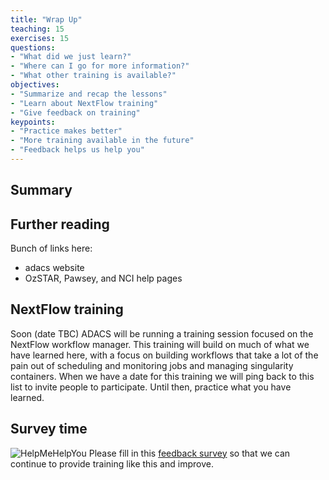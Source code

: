 ```yaml
---
title: "Wrap Up"
teaching: 15
exercises: 15
questions:
- "What did we just learn?"
- "Where can I go for more information?"
- "What other training is available?"
objectives:
- "Summarize and recap the lessons"
- "Learn about NextFlow training"
- "Give feedback on training"
keypoints:
- "Practice makes better"
- "More training available in the future"
- "Feedback helps us help you"
---
```


## Summary

## Further reading
Bunch of links here:
- adacs website
- OzSTAR, Pawsey, and NCI help pages

## NextFlow training
Soon (date TBC) ADACS will be running a training session focused on the NextFlow workflow manager.
This training will build on much of what we have learned here, with a focus on building workflows that take a lot of the pain out of scheduling and monitoring jobs and managing singularity containers.
When we have a date for this training we will ping back to this list to invite people to participate.
Until then, practice what you have learned.

## Survey time
![HelpMeHelpYou](http://1.bp.blogspot.com/-EY_A8FaK1Tc/U03Q4RFLQxI/AAAAAAAAB2U/Z4qjBwmfbEw/s1600/help-me-help-you-gif.gif)
Please fill in this [feedback survey](https://forms.gle/vNMy4VTuGmHfyWn37) so that we can continue to provide training like this and improve.